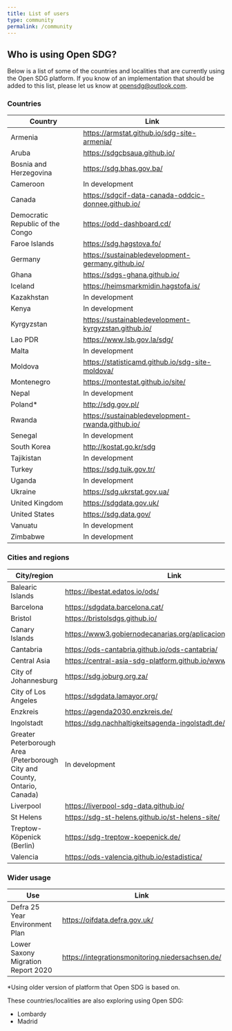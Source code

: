 ```yaml
---
title: List of users
type: community
permalink: /community
---
```


## Who is using Open SDG?

Below is a list of some of the countries and localities that are currently using the Open SDG platform.
If you know of an implementation that should be added to this list, please let us know at [opensdg@outlook.com](mailto:opensdg@outlook.com).

### Countries

|Country|Link|
|----|----|
|Armenia|<https://armstat.github.io/sdg-site-armenia/>|
|Aruba|<https://sdgcbsaua.github.io/>|
|Bosnia and Herzegovina|<https://sdg.bhas.gov.ba/>|
|Cameroon|In development|
|Canada|<https://sdgcif-data-canada-oddcic-donnee.github.io/>|
|Democratic Republic of the Congo|<https://odd-dashboard.cd/>|
|Faroe Islands|<https://sdg.hagstova.fo/>|
|Germany|<https://sustainabledevelopment-germany.github.io/>|
|Ghana|<https://sdgs-ghana.github.io/>|
|Iceland|<https://heimsmarkmidin.hagstofa.is/>|
|Kazakhstan|In development|
|Kenya|In development|
|Kyrgyzstan|<https://sustainabledevelopment-kyrgyzstan.github.io/>|
|Lao PDR|<https://www.lsb.gov.la/sdg/>|
|Malta|In development|
|Moldova|<https://statisticamd.github.io/sdg-site-moldova/>|
|Montenegro|<https://montestat.github.io/site/>|
|Nepal|In development|
|Poland* |<http://sdg.gov.pl/>|
|Rwanda|<https://sustainabledevelopment-rwanda.github.io/>|
|Senegal|In development|
|South Korea|<http://kostat.go.kr/sdg>|
|Tajikistan|In development|
|Turkey|<https://sdg.tuik.gov.tr/>|
|Uganda|In development|
|Ukraine|<https://sdg.ukrstat.gov.ua/>|
|United Kingdom|<https://sdgdata.gov.uk/>|
|United States|<https://sdg.data.gov/>|
|Vanuatu|In development|
|Zimbabwe|In development|

### Cities and regions

|City/region|Link|
|----|----|
|Balearic Islands|<https://ibestat.edatos.io/ods/>|
|Barcelona|<https://sdgdata.barcelona.cat/>|
|Bristol|<https://bristolsdgs.github.io/>|
|Canary Islands|<https://www3.gobiernodecanarias.org/aplicaciones/appsistac/ods/>|
|Cantabria|<https://ods-cantabria.github.io/ods-cantabria/>|
|Central Asia|<https://central-asia-sdg-platform.github.io/www/>|
|City of Johannesburg|<https://sdg.joburg.org.za/>|
|City of Los Angeles|<https://sdgdata.lamayor.org/>|
|Enzkreis|<https://agenda2030.enzkreis.de/>|
|Ingolstadt|<https://sdg.nachhaltigkeitsagenda-ingolstadt.de/>|
|Greater Peterborough Area (Peterborough City and County, Ontario, Canada)|In development|
|Liverpool|<https://liverpool-sdg-data.github.io/>|
|St Helens|<https://sdg-st-helens.github.io/st-helens-site/>|
|Treptow-Köpenick (Berlin)|<https://sdg-treptow-koepenick.de/>|
|Valencia|<https://ods-valencia.github.io/estadistica/>|

<!--|City of Orlando|<https://geeosdgs.github.io/East-Central-Florida-Sustainable-Development-Goals-Site/>|-->
### Wider usage

|Use|Link|
|---|----|
|Defra 25 Year Environment Plan|<https://oifdata.defra.gov.uk/>|
|Lower Saxony Migration Report 2020|<https://integrationsmonitoring.niedersachsen.de/>|


\*Using older version of platform that Open SDG is based on.

These countries/localities are also exploring using Open SDG: 

- Lombardy
- Madrid
